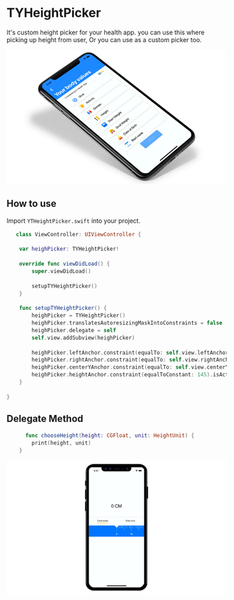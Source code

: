 #  TYHeightPicker

It's custom height picker for your health app. you can use this where picking up height from user, Or you can use as a custom picker too.

![gif](Screenshot/TYHeightPicker.gif) <br />
 
How to use 
---------


Import `YTHeightPicker.swift` into your project.

```swift
   class ViewController: UIViewController {
       
    var heighPicker: TYHeightPicker!
    
    override func viewDidLoad() {
        super.viewDidLoad()
        
        setupTYHeightPicker()
    }
    
    func setupTYHeightPicker() {
        heighPicker = TYHeightPicker()
        heighPicker.translatesAutoresizingMaskIntoConstraints = false
        heighPicker.delegate = self
        self.view.addSubview(heighPicker)
        
        heighPicker.leftAnchor.constraint(equalTo: self.view.leftAnchor).isActive = true
        heighPicker.rightAnchor.constraint(equalTo: self.view.rightAnchor).isActive = true
        heighPicker.centerYAnchor.constraint(equalTo: self.view.centerYAnchor).isActive = true
        heighPicker.heightAnchor.constraint(equalToConstant: 145).isActive = true
    }
    
}
```

Delegate Method 
---------


```swift
      func chooseHeight(height: CGFloat, unit: HeightUnit) {
        print(height, unit)
    }
```

![gif](Screenshot/straight.gif)
